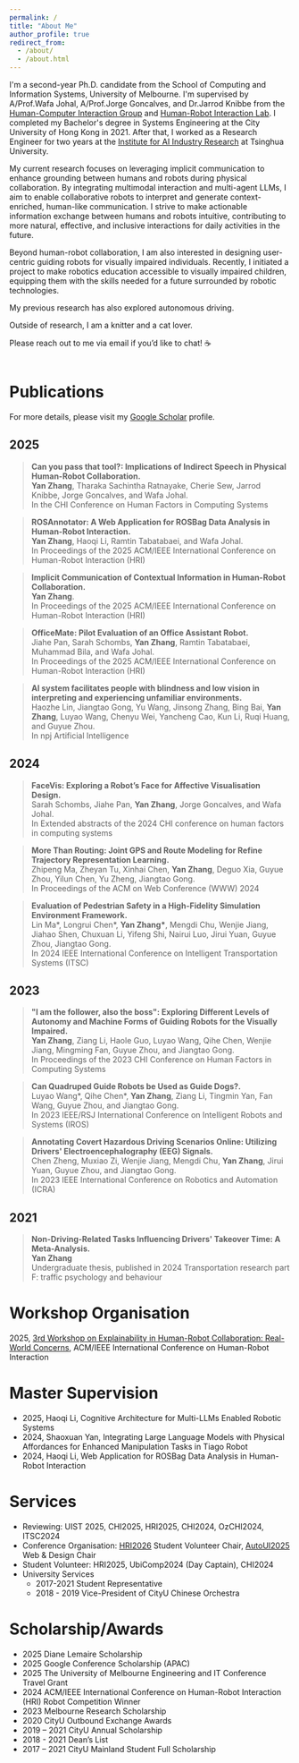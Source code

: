 ```yaml
---
permalink: /
title: "About Me"
author_profile: true
redirect_from: 
  - /about/
  - /about.html
---
```


I'm a second-year Ph.D. candidate from the School of Computing and Information Systems, University of Melbourne. I'm supervised by A/Prof.Wafa Johal, A/Prof.Jorge Goncalves, and Dr.Jarrod Knibbe from the [Human-Computer Interaction Group](https://cis.unimelb.edu.au/hci) and [Human-Robot Interaction Lab](https://chri-lab.github.io/).
I completed my Bachelor's degree in Systems Engineering at the City University of Hong Kong in 2021. After that, I worked as a Research Engineer for two years at the [Institute for AI Industry Research](https://air.tsinghua.edu.cn/en/) at Tsinghua University.

My current research focuses on leveraging implicit communication to enhance grounding between humans and robots during physical collaboration. By integrating multimodal interaction and multi-agent LLMs, I aim to enable collaborative robots to interpret and generate context-enriched, human-like communication. I strive to make actionable information exchange between humans and robots intuitive, contributing to more natural, effective, and inclusive interactions for daily activities in the future.

Beyond human-robot collaboration, I am also interested in designing user-centric guiding robots for visually impaired individuals. Recently, I initiated a project to make robotics education accessible to visually impaired children, equipping them with the skills needed for a future surrounded by robotic technologies.

My previous research has also explored autonomous driving.

Outside of research, I am a knitter and a cat lover.

Please reach out to me via email if you’d like to chat! ☕
<br/><br/>

Publications
======
For more details, please visit my [Google Scholar](https://scholar.google.com/citations?user=CyIEsPgAAAAJ&hl=EN) profile.

2025
------
>**Can you pass that tool?: Implications of Indirect Speech in Physical Human-Robot Collaboration.**<br>
>**Yan Zhang**, Tharaka Sachintha Ratnayake, Cherie Sew, Jarrod Knibbe, Jorge Goncalves, and Wafa Johal.<br>
>In the CHI Conference on Human Factors in Computing Systems

>**ROSAnnotator: A Web Application for ROSBag Data Analysis in Human-Robot Interaction.**<br>
>**Yan Zhang**, Haoqi Li, Ramtin Tabatabaei, and Wafa Johal.<br>
>In Proceedings of the 2025 ACM/IEEE International Conference on Human-Robot Interaction (HRI)

>**Implicit Communication of Contextual Information in Human-Robot Collaboration.**<br>
>**Yan Zhang**.<br>
>In Proceedings of the 2025 ACM/IEEE International Conference on Human-Robot Interaction (HRI)

>**OfficeMate: Pilot Evaluation of an Office Assistant Robot.**<br>
>Jiahe Pan, Sarah Schombs, **Yan Zhang**, Ramtin Tabatabaei, Muhammad Bila, and Wafa Johal.<br>
>In Proceedings of the 2025 ACM/IEEE International Conference on Human-Robot Interaction (HRI)

>**AI system facilitates people with blindness and low vision in interpreting and experiencing unfamiliar environments.**<br>
>Haozhe Lin, Jiangtao Gong, Yu Wang, Jinsong Zhang, Bing Bai, **Yan Zhang**, Luyao Wang, Chenyu Wei, Yancheng Cao, Kun Li, Ruqi Huang, and Guyue Zhou.<br>
>In npj Artificial Intelligence

2024
------
>**FaceVis: Exploring a Robot’s Face for Affective Visualisation Design.**<br>
>Sarah Schombs, Jiahe Pan, **Yan Zhang**, Jorge Goncalves, and Wafa Johal.<br>
>In Extended abstracts of the 2024 CHI conference on human factors in computing systems

>**More Than Routing: Joint GPS and Route Modeling for Refine Trajectory Representation Learning.**<br>
>Zhipeng Ma, Zheyan Tu, Xinhai Chen, **Yan Zhang**, Deguo Xia, Guyue Zhou, Yilun Chen, Yu Zheng, Jiangtao Gong.<br>
>In Proceedings of the ACM on Web Conference (WWW) 2024

>**Evaluation of Pedestrian Safety in a High-Fidelity Simulation Environment Framework.**<br>
>Lin Ma&#42;, Longrui Chen&#42;, **Yan Zhang&#42;**, Mengdi Chu, Wenjie Jiang, Jiahao Shen, Chuxuan Li, Yifeng Shi, Nairui Luo, Jirui Yuan, Guyue Zhou, Jiangtao Gong.<br>
>In 2024 IEEE International Conference on Intelligent Transportation Systems (ITSC)

2023
------
>**"I am the follower, also the boss": Exploring Different Levels of Autonomy and Machine Forms of Guiding Robots for the Visually Impaired.**<br>
>**Yan Zhang**, Ziang Li, Haole Guo, Luyao Wang, Qihe Chen, Wenjie Jiang, Mingming Fan, Guyue Zhou, and Jiangtao Gong.<br>
>In Proceedings of the 2023 CHI Conference on Human Factors in Computing Systems  

>**Can Quadruped Guide Robots be Used as Guide Dogs?.**<br>
>Luyao Wang&#42;, Qihe Chen&#42;, **Yan Zhang**, Ziang Li, Tingmin Yan, Fan Wang, Guyue Zhou, and Jiangtao Gong.<br>
>In 2023 IEEE/RSJ International Conference on Intelligent Robots and Systems (IROS)

>**Annotating Covert Hazardous Driving Scenarios Online: Utilizing Drivers' Electroencephalography (EEG) Signals.**<br>
>Chen Zheng, Muxiao Zi, Wenjie Jiang, Mengdi Chu, **Yan Zhang**, Jirui Yuan, Guyue Zhou, and Jiangtao Gong.<br>
>In 2023 IEEE International Conference on Robotics and Automation (ICRA)

2021
------
>**Non-Driving-Related Tasks Influencing Drivers' Takeover Time: A Meta-Analysis.**<br>
>**Yan Zhang**<br>
>Undergraduate thesis, published in 2024 Transportation research part F: traffic psychology and behaviour<br>

Workshop Organisation
======
2025, [3rd Workshop on Explainability in Human-Robot Collaboration: Real-World Concerns](https://sites.google.com/view/x-hri/home?authuser=0), ACM/IEEE International Conference on Human-Robot Interaction

Master Supervision
======
* 2025, Haoqi Li, Cognitive Architecture for Multi-LLMs Enabled Robotic Systems
* 2024, Shaoxuan Yan, Integrating Large Language Models with Physical Affordances for Enhanced Manipulation Tasks in Tiago Robot
* 2024, Haoqi Li, Web Application for ROSBag Data Analysis in Human-Robot Interaction

Services
======
* Reviewing: UIST 2025, CHI2025, HRI2025, CHI2024, OzCHI2024, ITSC2024
* Conference Organisation: [HRI2026](https://humanrobotinteraction.org/2026/) Student Volunteer Chair, [AutoUI2025](https://www.auto-ui.org/25/) Web & Design Chair
* Student Volunteer: HRI2025, UbiComp2024 (Day Captain), CHI2024
* University Services
  * 2017-2021 Student Representative
  * 2018 - 2019 Vice-President of CityU Chinese Orchestra

Scholarship/Awards
======
* 2025 Diane Lemaire Scholarship
* 2025 Google Conference Scholarship (APAC)
* 2025 The University of Melbourne Engineering and IT Conference Travel Grant
* 2024 ACM/IEEE International Conference on Human-Robot Interaction (HRI) Robot Competition Winner
* 2023 Melbourne Research Scholarship
* 2020 CityU Outbound Exchange Awards
* 2019 – 2021 CityU Annual Scholarship
* 2018 - 2021 Dean’s List
* 2017 – 2021 CityU Mainland Student Full Scholarship



